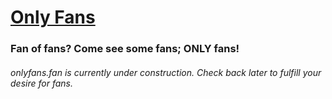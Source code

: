 # [Only Fans](https://onlyfans.fan/)
### Fan of fans? Come see some fans; ONLY fans!


###### onlyfans.fan is currently under construction. Check back later to fulfill your desire for fans.
